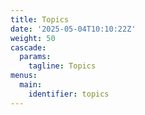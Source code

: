 ```yaml
---
title: Topics
date: '2025-05-04T10:10:22Z'
weight: 50
cascade:
  params:
    tagline: Topics
menus:
  main:
    identifier: topics
---
```


